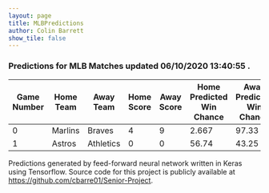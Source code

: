 ```yaml
---
layout: page
title: MLBPredictions
author: Colin Barrett
show_tile: false
---
```



<h3> Predictions for MLB Matches updated 06/10/2020 13:40:55 .</h3>


<div class="table-wrapper">
	<table>
		<thead>
			<tr>
				<th>Game Number</th>
				<th>Home Team</th>
				<th>Away Team</th>
				<th>Home Score</th>
				<th>Away Score</th>
				<th>Home Predicted Win Chance</th>
				<th>Away Predicted Win Chance</th>
			</tr>
		</thead>
		<tbody>
			<tr>
				<td>0</td>
				<td>Marlins</td>
				<td>Braves</td>
				<td>4</td>
				<td>9</td>
				<td>2.667</td>
				<td>97.33</td>
			</tr>
			<tr>
				<td>1</td>
				<td>Astros</td>
				<td>Athletics</td>
				<td>0</td>
				<td>0</td>
				<td>56.74</td>
				<td>43.25</td>
			</tr>
		</tbody>
	</table>
</div>


Predictions generated by feed-forward neural network written in Keras using Tensorflow. Source code for this project is publicly available at https://github.com/cbarre01/Senior-Project.